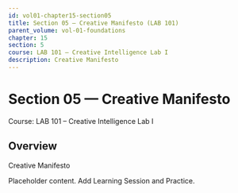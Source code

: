 ```yaml
---
id: vol01-chapter15-section05
title: Section 05 — Creative Manifesto (LAB 101)
parent_volume: vol-01-foundations
chapter: 15
section: 5
course: LAB 101 – Creative Intelligence Lab I
description: Creative Manifesto
---
```



# Section 05 — Creative Manifesto
Course: LAB 101 – Creative Intelligence Lab I

## Overview
Creative Manifesto


Placeholder content. Add Learning Session and Practice.
